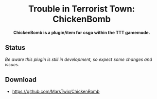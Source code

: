 <h1 align="center">
    Trouble in Terrorist Town: ChickenBomb
</h1>
<p align="center">
    <strong>ChickenBomb is a plugin/item for csgo within the TTT gamemode.</strong>
</p>

## Status
*Be aware this plugin is still in development, so expect some changes and issues.*

## Download
 - https://github.com/MarsTwix/ChickenBomb
